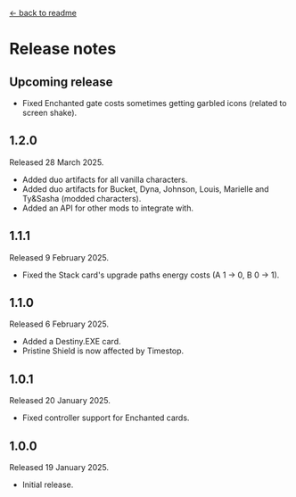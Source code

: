 [← back to readme](README.md)

# Release notes

## Upcoming release

* Fixed Enchanted gate costs sometimes getting garbled icons (related to screen shake).

## 1.2.0
Released 28 March 2025.

* Added duo artifacts for all vanilla characters.
* Added duo artifacts for Bucket, Dyna, Johnson, Louis, Marielle and Ty&Sasha (modded characters).
* Added an API for other mods to integrate with.

## 1.1.1
Released 9 February 2025.

* Fixed the Stack card's upgrade paths energy costs (A 1 -> 0, B 0 -> 1).

## 1.1.0
Released 6 February 2025.

* Added a Destiny.EXE card.
* Pristine Shield is now affected by Timestop.

## 1.0.1
Released 20 January 2025.

* Fixed controller support for Enchanted cards.

## 1.0.0
Released 19 January 2025.

* Initial release.